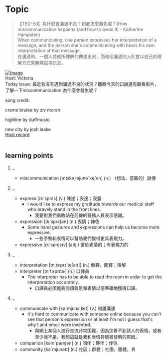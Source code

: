 # Topic

> 【TED-Ed】為什麼會溝通不良？到底怎麼避免呢？(How miscommunication happens (and how to avoid it) - Katherine Hampsten) <br>
> When communicating, one person expresses her interpretation of a message, and the person she's communicating with hears his own interpretation of that message. <br>
> 在溝通時，一個人將他所理解的傳達出來，而和他溝通的人則會以自己的理解方式來解釋這項訊息。 <br>

[![Image](https://cdn.voicetube.com/assets/thumbnails/gCfzeONu3Mo.jpg)](https://www.youtube.com/embed/gCfzeONu3Mo?rel=0&showinfo=0&cc_load_policy=0&controls=1&autoplay=1&iv_load_policy=3&playsinline=1&wmode=transparent&start=115&end=124&enablejsapi=1&origin=https://tw.voicetube.com&widgetid=1)<br>
Host: Victoria 
<br>Today issue: 最近有沒有遇到溝通不良的狀況？聽聽今天的口說還有觀看影片，了解一下miscommunication 為什麼會發生呢？



song credit:

creme brulee by ziv moran

highline by duffmusiq

new city by josh leake
<br>
[Host record](https://cdn.voicetube.com/tmp/everyday_records/victoria_vt_19881/4210.mp3)
<br><br>
## learning points
1. _
	* miscommunication [mɪskə͵mjunəˋkeʃən] (n.) （想法、意圖的）誤傳

2. _
	* express [ɪkˋsprɛs] (v.) 陳述；表達；表露
		- I would like to express my gratitude towards our medical staff who bravely stand in the front lines.
			+ 我要對我們勇敢站在前線的醫務人員表示感謝。
	* expression [ɪkˋsprɛʃən] (n.) 表情；神色
		- Some hand gestures and expressions can help us become more expressive.
			+ 一些手勢和表情可以幫助我們變得更具表現力。
	* expressive [ɪkˋsprɛsɪv] (adj.) 富於表情的；有表現力的

3. _
	* interpretation [ɪn͵tɝprɪˋteʃən]] (n.) 解釋，闡釋；理解
	* interpreter [ɪnˋtɝprɪtɚ] (n.) 口譯員
		- The interpreter has to be able to read the room in order to get the interpretation accurately.
			+ 口譯員必須能夠閱讀氣氛和表情以便準確地獲得口譯。

4. _
	* communicate with [kəˋmjunə͵ket] (v.) 和誰溝通
		- It's hard to communicate with someone online because you can't see that person's expression or at least I'm not I guess that's why I and emoji were invented.
			+ 與網上某個人進行交流非常困難，因為您看不到該人的表情，或者至少我不是，我想這就是我和表情符號被發明的原因。
	* companion [kəmˋpænjən] (n.) 同伴；夥伴；伴侶
	* community [kəˋmjunətɪ] (n.) 社區；群體；社團，團體，界
